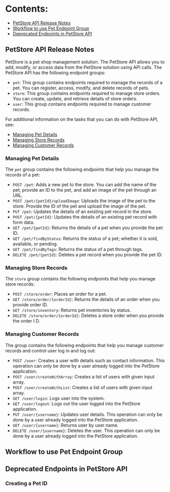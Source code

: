 # Contents:
- [PetStore API Release Notes](#petstore-api-release-notes)
- [Workflow to use Pet Endpoint Group](#workflow-to-use-pet-endpoint-group) 
- [Deprecated Endpoints in PetStore API](#deprecated-endpoints-in-petstore-API)

## PetStore API Release Notes
PetStore is a pet shop management solution. The PetStore API allows you to add, modify, or access data from the PetStore solution using API calls. 
The PetStore API has the following endpoint groups: 
- `pet`: This group contains endpoints required to manage the records of a pet. You can register, access, modify, and delete records of pets.
- `store`: This group contains endpoints required to manage store orders. You can create, update, and retrieve details of store orders.
- `user`: This group contains endpoints required to manage customer records.

For additional information on the tasks that you can do with PetStore API, see:
- [Managing Pet Details](#managing-pet-details)
- [Managing Store Records](#managing-store-records)
- [Managing Customer Records](#managing-customer-records)
### Managing Pet Details 
The `pet` group contains the following endpoints that help you manage the records of a pet:
- `POST /pet`: Adds a new pet to the store. You can add the name of the pet, provide an ID to the pet, and add an image of the pet through an URL.
- `POST /pet/{petId}/uploadImage`: Uploads the image of the pet to the store. Provide the ID of the pet and upload the image of the pet.
- `PUT /pet`: Updates the details of an existing pet record in the store.
- `POST /pet/{petId}`: Updates the details of an existing pet record with form data.
- `GET /pet/{petId}`: Returns the details of a pet when you provide the pet ID.
- `GET /pet/findByStatus`: Returns the status of a pet; whether it is sold, available, or pending.
- `GET /pet/findByTags`: Returns the status of a pet through tags.
- `DELETE /pet/{petId}`: Deletes a pet record when you provide the pet ID.
### Managing Store Records
The `store` group contains the following endpoints that help you manage store records:
- `POST /store/order`: Places an order for a pet. 
- `GET /store/order/{orderId}`: Returns the details of an order when you provide order ID. 
- `GET /store/inventory`: Returns pet inventories by status.
- `DELETE /store/order/{orderId}`: Deletes a store order when you provide the order I D.
### Managing Customer Records
The group contains the following endpoints that help you manage customer records and control user log in and log out: 
- `POST /user`: Creates a user with details such as contact information. This operation can only be done by a user already logged into the PetStore application.
- `POST /user/createWithArray`: Creates a list of users with given input array.
- `POST /user/createWithList`: Creates a list of users with given input array.
- `GET /user/login`: Logs user into the system.
- `GET /user/logout`: Logs out the user logged into the PetStore application.
- `PUT /user/{username}`: Updates user details. This operation can only be done by a user already logged into the PetStore application.
- `GET /user/{username}`: Returns user by user name.
- `DELETE /user/{username}`: Deletes the user. This operation can only be done by a user already logged into the PetStore application.

## Workflow to use Pet Endpoint Group


## Deprecated Endpoints in PetStore API
### Creating a Pet ID
